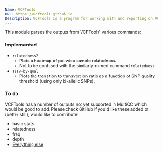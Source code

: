 ```yaml
---
Name: VCFTools
URL: https://vcftools.github.io
Description: VCFTools is a program for working with and reporting on VCF files.
---
```


This module parses the outputs from VCFTools' various commands:

### Implemented
* `relatedness2`
  * Plots a heatmap of pairwise sample relatedness.
  * Not to be confused with the similarly-named command `relatedness`
* `TsTv-by-qual`
  * Plots the transition to transversion ratio as a function of SNP 
    quality threshold (using only bi-allelic SNPs).

### To do
VCFTools has a number of outputs not yet supported in MultiQC which
would be good to add. Please check GitHub if you'd like these added
or (better still), would like to contribute!

* basic stats
* relatedness
* freq
* depth
* [Everything else](https://vcftools.github.io/man_latest.html)
